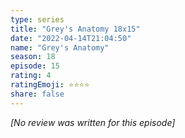 ```yaml
---
type: series
title: "Grey's Anatomy 18x15"
date: "2022-04-14T21:04:50"
name: "Grey's Anatomy"
season: 18
episode: 15
rating: 4
ratingEmoji: ⭐️⭐️⭐️⭐️
share: false
---
```


_[No review was written for this episode]_

